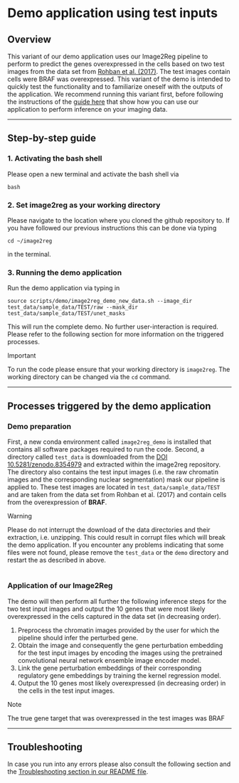 # Demo application using test inputs

## Overview

This variant of our demo application uses our Image2Reg pipeline to perform to predict the genes overexpressed in the cells based on two test images from the data set from [Rohban et al. (2017)](https://doi.org/10.7554/eLife.24060). The test images contain cells were BRAF was overexpressed. This variant of the demo is intended to quickly test the functionality and to familiarize oneself with the outputs of the application. We recommend running this variant first, before following the instructions of the [guide here](user_demo.md) that show how you can use our application to perform inference on your imaging data.

---

## Step-by-step guide

### 1. Activating the bash shell
Please open a new terminal and activate the bash shell via
```
bash
```

### 2. Set image2reg as your working directory
Please navigate to the location where you cloned the github repository to.
If you have followed our previous instructions this can be done via typing

```
cd ~/image2reg
```
 in the terminal.

 ### 3. Running the demo application 

 Run the demo application via typing in
 ```
source scripts/demo/image2reg_demo_new_data.sh --image_dir test_data/sample_data/TEST/raw --mask_dir test_data/sample_data/TEST/unet_masks
```

This will run the complete demo. No further user-interaction is required.
Please refer to the following section for more information on the triggered processes.

> [!IMPORTANT]
> To run the code please ensure that your working directory is ``image2reg``. The working directory can be changed via the ``cd`` command.

---

## Processes triggered by the demo application

### Demo preparation
First, a new conda environment called ``image2reg_demo`` is installed that contains all software packages required to run the code.
Second, a directory called ``test_data`` is downloaded from the [DOI 10.5281/zenodo.8354979](https://doi.org/10.5281/zenodo.8354979) and extracted within the image2reg repository.
The directory also contains the test input images (i.e. the raw chromatin images and the corresponding nuclear segmentation) mask our pipeline is applied to.
These test images are located in ``test_data/sample_data/TEST`` and are taken from the data set from Rohban et al. (2017) and contain cells from the overexpression of **BRAF**.

> [!WARNING]
> Please do not interrupt the download of the data directories and their extraction, i.e. unzipping. This could result in corrupt files which will break the demo application. If you encounter any problems indicating that some files were not found, please remove the ``test_data`` or the ``demo`` directory and restart the as described in above.

#

### Application of our Image2Reg
 
The demo will then perform all further the following inference steps for the two test input images and output the 10 genes that were most likely overexpressed in the cells captured in the data set (in decreasing order).

1. Preprocess the chromatin images provided by the user for which the pipeline should infer the perturbed gene.
2. Obtain the image and consequently the gene perturbation embedding for the test input images by encoding the images using the pretrained convolutional neural network ensemble image encoder model.
3. Link the gene perturbation embeddings of their corresponding regulatory gene embeddings by training the kernel regression model.
4. Output the 10 genes most likely overexpressed (in decreasing order) in the cells in the test input images.

> [!NOTE]
> The true gene target that was overexpressed in the test images was BRAF

---

## Troubleshooting

In case you run into any errors please also consult the following section and the [Troubleshooting section in our README file](README.md#Troubleshooting/Support).


